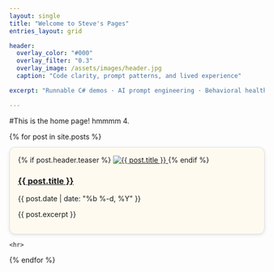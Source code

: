 ```yaml
---
layout: single
title: "Welcome to Steve's Pages"
entries_layout: grid

header:
  overlay_color: "#000"
  overlay_filter: "0.3"
  overlay_image: /assets/images/header.jpg
  caption: "Code clarity, prompt patterns, and lived experience"

excerpt: "Runnable C# demos · AI prompt engineering · Behavioral health insights"

---
```


#This is the home page! hmmmm 4.

<div class="recent-posts-grid">
  {% for post in site.posts %}
    <div class="recent-post-card" 
       style="border: 1px solid #e0e0e0; 
            background-color: #fffaf0;
            border-radius: 12px; 
            padding: 16px; 
            margin: 12px 0; 
            box-shadow: 0 2px 6px rgba(0,0,0,0.1);
            transition: transform 0.2s ease, box-shadow 0.2s ease;"
        onmouseover="this.style.transform='translateY(-4px)';this.style.boxShadow='0 6px 12px rgba(0,0,0,0.15)';"
        onmouseout="this.style.transform='none';this.style.boxShadow='0 2px 6px rgba(0,0,0,0.1)';">
      {% if post.header.teaser %}
        <a href="{{ post.url | relative_url }}">
          <img src="{{ post.header.teaser | relative_url }}" alt="{{ post.title }}" class="recent-post-image">
        </a>
      {% endif %}
      <div class="recent-post-text">
        <h3><a href="{{ post.url | relative_url }}">{{ post.title }}</a></h3>
        <p class="recent-post-date">{{ post.date | date: "%b %-d, %Y" }}</p>
        <p class="recent-post-excerpt">{{ post.excerpt }}</p>
      </div>
    </div>

    <hr>

  {% endfor %}
</div>
